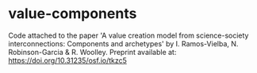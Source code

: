 # value-components
Code attached to the paper 'A value creation model from science-society interconnections: Components and archetypes' by I. Ramos-Vielba, N. Robinson-Garcia &amp; R. Woolley. Preprint available at: https://doi.org/10.31235/osf.io/tkzc5
